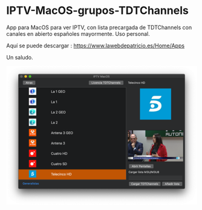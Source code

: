 # IPTV-MacOS-grupos-TDTChannels

App para MacOS para ver IPTV, con lista precargada de TDTChannels con canales en abierto españoles mayormente. Uso personal.

Aquí se puede descargar :  https://www.lawebdepatricio.es/Home/Apps

Un saludo.

![alt text](https://github.com/Patriciooo/IPTV-MacOS-grupos-TDTChannels/blob/Yo/IPTV%20MacOS/Assets.xcassets/TDTChannels.imageset/TDTChannels.png)

